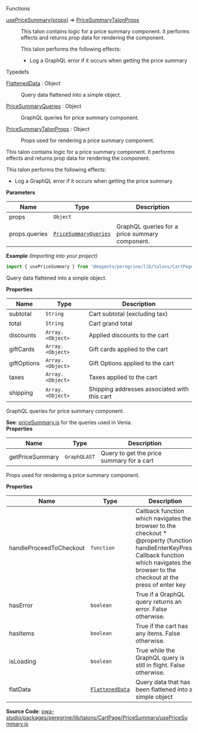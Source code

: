 Functions

<dl>
<dt><a href="#usePriceSummary">usePriceSummary(props)</a> ⇒ <inlineCode><a href="#PriceSummaryTalonProps">PriceSummaryTalonProps</a></inlineCode></dt>
<dd>

This talon contains logic for a price summary component.
It performs effects and returns prop data for rendering the component.

This talon performs the following effects:

- Log a GraphQL error if it occurs when getting the price summary

</dd>
</dl>

Typedefs

<dl>
<dt><a href="#FlattenedData">FlattenedData</a> : <inlineCode>Object</inlineCode></dt>
<dd>

Query data flattened into a simple object.

</dd>
<dt><a href="#PriceSummaryQueries">PriceSummaryQueries</a> : <inlineCode>Object</inlineCode></dt>
<dd>

GraphQL queries for price summary component.

</dd>
<dt><a href="#PriceSummaryTalonProps">PriceSummaryTalonProps</a> : <inlineCode>Object</inlineCode></dt>
<dd>

Props used for rendering a price summary component.

</dd>
</dl>

This talon contains logic for a price summary component.
It performs effects and returns prop data for rendering the component.

This talon performs the following effects:

- Log a GraphQL error if it occurs when getting the price summary

**Parameters**

| Name | Type | Description |
| --- | --- | --- |
| props | `Object` |  |
| props.queries | [`PriceSummaryQueries`](#PriceSummaryQueries) | GraphQL queries for a price summary component. |

**Example** *(Importing into your project)*  

```js
import { usePriceSummary } from '@magento/peregrine/lib/talons/CartPage/PriceSummary/usePriceSummary';
```

Query data flattened into a simple object.

**Properties**

| Name | Type | Description |
| --- | --- | --- |
| subtotal | `String` | Cart subtotal (excluding tax) |
| total | `String` | Cart grand total |
| discounts | `Array.<Object>` | Applied discounts to the cart |
| giftCards | `Array.<Object>` | Gift cards applied to the cart |
| giftOptions | `Array.<Object>` | Gift Options applied to the cart |
| taxes | `Array.<Object>` | Taxes applied to the cart |
| shipping | `Array.<Object>` | Shipping addresses associated with this cart |

GraphQL queries for price summary component.

**See**: [priceSummary.js](https://github.com/magento/pwa-studio/blob/develop/packages/venia-ui/lib/components/CartPage/PriceSummary/priceSummary.js)
for the queries used in Venia.  
**Properties**

| Name | Type | Description |
| --- | --- | --- |
| getPriceSummary | `GraphQLAST` | Query to get the price summary for a cart |

Props used for rendering a price summary component.

**Properties**

| Name | Type | Description |
| --- | --- | --- |
| handleProceedToCheckout | `function` | Callback function which navigates the browser to the checkout * @property {function} handleEnterKeyPress Callback function which navigates the browser to the checkout at the press of enter key |
| hasError | `boolean` | True if a GraphQL query returns an error. False otherwise. |
| hasItems | `boolean` | True if the cart has any items. False otherwise. |
| isLoading | `boolean` | True while the GraphQL query is still in flight. False otherwise. |
| flatData | [`FlattenedData`](#FlattenedData) | Query data that has been flattened into a simple object |

**Source Code**: [pwa-studio/packages/peregrine/lib/talons/CartPage/PriceSummary/usePriceSummary.js](https://github.com/magento/pwa-studio/blob/develop/packages/peregrine/lib/talons/CartPage/PriceSummary/usePriceSummary.js)
